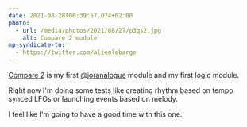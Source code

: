 ```yaml
---
date: 2021-08-28T00:39:57.074+02:00
photo:
  - url: /media/photos/2021/08/27/p3qs2.jpg
    alt: Compare 2 module
mp-syndicate-to:
  - https://twitter.com/alienlebarge
---
```

[Compare 2](https://joranalogue.com/products/compare-2) is my first [@joranalogue](https://twitter.com/joranalogue) module and my first logic module.

Right now I'm doing some tests like creating rhythm based on tempo synced LFOs or launching events based on melody.

I feel like I'm going to have a good time with this one.
